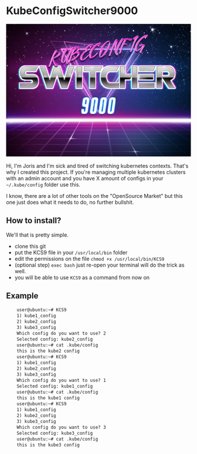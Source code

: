 # KubeConfigSwitcher9000 

![KUBECONFIGSWITCHER9000](mediafiles/kubeconfigswitcher9000.jpg)

Hi, I'm Joris and I'm sick and tired of switching kubernetes contexts. That's why 
I created this project. If you're managing multiple kubernetes clusters with an 
admin account and you have X amount of configs in your `~/.kube/config` folder 
use this. 

I know, there are a lot of other tools on the "OpenSource Market" but this one 
just does what it needs to do, no further bullshit. 

## How to install? 

We'll that is pretty simple. 

* clone this git 
* put the KCS9 file in your `/usr/local/bin` folder
* edit the permissions on the file `chmod +x /usr/local/bin/KCS9`
* (optional step) `exec bash` just re-open your terminal will do the trick as well. 
* you will be able to use `KCS9` as a command from now on

## Example 

        user@ubuntu:~# KCS9
        1) kube1_config
        2) kube2_config
        3) kube3_config
        Which config do you want to use? 2
        Selected config: kube2_config
        user@ubuntu:~# cat .kube/config
        this is the kube2 config
        user@ubuntu:~# KCS9
        1) kube1_config
        2) kube2_config
        3) kube3_config
        Which config do you want to use? 1
        Selected config: kube1_config
        user@ubuntu:~# cat .kube/config
        this is the kube1 config
        user@ubuntu:~# KCS9
        1) kube1_config
        2) kube2_config
        3) kube3_config
        Which config do you want to use? 3
        Selected config: kube3_config
        user@ubuntu:~# cat .kube/config
        this is the kube3 config
